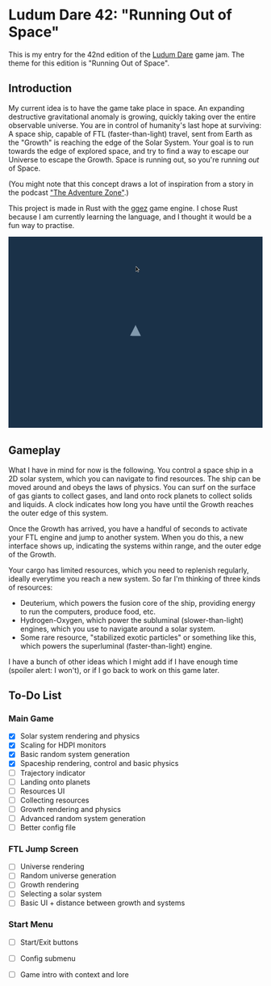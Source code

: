 # Ludum Dare 42: "Running Out of Space"

This is my entry for the 42nd edition of the [Ludum Dare](https://ldjam.com/)
game jam.  The theme for this edition is "Running Out of Space".


## Introduction

My current idea is to have the game take place in space.  An expanding
destructive gravitational anomaly is growing, quickly taking over the entire
observable universe.  You are in control of humanity's last hope at surviving:
A space ship, capable of FTL (faster-than-light) travel, sent from Earth as the
"Growth" is reaching the edge of the Solar System.  Your goal is to run towards
the edge of explored space, and try to find a way to escape our Universe to
escape the Growth.  Space is running out, so you're running _out_ of Space.

(You might note that this concept draws a lot of inspiration from a story in
the podcast ["The Adventure
Zone"](http://www.maximumfun.org/shows/adventure-zone).)

This project is made in Rust with the [ggez](http://ggez.rs/) game engine.  I
chose Rust because I am currently learning the language, and I thought it would
be a fun way to practise.

![Ship physics and controls](https://raw.githubusercontent.com/xlambein/ldjam42/master/gifs/03.gif)


## Gameplay

What I have in mind for now is the following.  You control a space ship in a 2D
solar system, which you can navigate to find resources.  The ship can be moved
around and obeys the laws of physics.  You can surf on the surface of gas
giants to collect gases, and land onto rock planets to collect solids and
liquids.  A clock indicates how long you have until the Growth reaches the
outer edge of this system.

Once the Growth has arrived, you have a handful of seconds to activate your FTL
engine and jump to another system.  When you do this, a new interface shows up,
indicating the systems within range, and the outer edge of the Growth.

Your cargo has limited resources, which you need to replenish regularly,
ideally everytime you reach a new system.  So far I'm thinking of three kinds
of resources:

- Deuterium, which powers the fusion core of the ship, providing energy to run
  the computers, produce food, etc.
- Hydrogen-Oxygen, which power the subluminal (slower-than-light) engines,
  which you use to navigate around a solar system.
- Some rare resource, "stabilized exotic particles" or something like this,
  which powers the superluminal (faster-than-light) engine.

I have a bunch of other ideas which I might add if I have enough time (spoiler
alert: I won't), or if I go back to work on this game later.


## To-Do List

### Main Game

- [x] Solar system rendering and physics
- [x] Scaling for HDPI monitors
- [x] Basic random system generation
- [x] Spaceship rendering, control and basic physics
- [ ] Trajectory indicator
- [ ] Landing onto planets
- [ ] Resources UI
- [ ] Collecting resources
- [ ] Growth rendering and physics
- [ ] Advanced random system generation
- [ ] Better config file

### FTL Jump Screen

- [ ] Universe rendering
- [ ] Random universe generation
- [ ] Growth rendering
- [ ] Selecting a solar system
- [ ] Basic UI + distance between growth and systems

### Start Menu

- [ ] Start/Exit buttons
- [ ] Config submenu
- [ ] Game intro with context and lore


